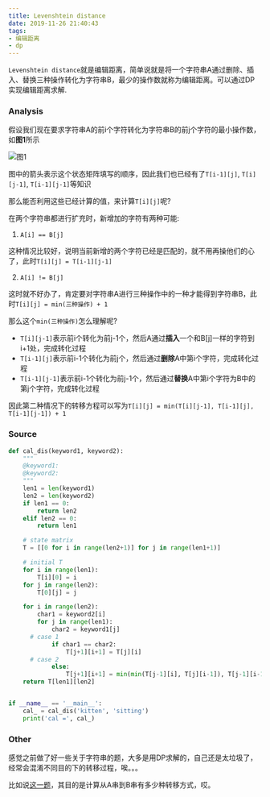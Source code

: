 ```yaml
---
title: Levenshtein distance
date: 2019-11-26 21:40:43
tags:
- 编辑距离
- dp
---
```


`Levenshtein distance`就是编辑距离，简单说就是将一个字符串A通过删除、插入、替换三种操作转化为字符串B，最少的操作数就称为编辑距离。可以通过DP实现编辑距离求解.

<!--more-->

### Analysis

假设我们现在要求字符串A的前i个字符转化为字符串B的前j个字符的最小操作数，如**图1**所示

![图1](fig1.png)

图中的箭头表示这个状态矩阵填写的顺序，因此我们也已经有了`T[i-1][j]`, `T[i][j-1]`, `T[i-1][j-1]`等知识

那么能否利用这些已经计算的值，来计算`T[i][j]`呢?

在两个字符串都进行扩充时，新增加的字符有两种可能:

1. `A[i] == B[j]`

这种情况比较好，说明当前新增的两个字符已经是匹配的，就不用再操他们的心了，此时`T[i][j] = T[i-1][j-1]`

2. `A[i] != B[j]`

这时就不好办了，肯定要对字符串A进行三种操作中的一种才能得到字符串B，此时`T[i][j] = min(三种操作) + 1`

那么这个`min(三种操作)`怎么理解呢?

- `T[i][j-1]`表示前i个转化为前j-1个，然后A通过**插入**一个和B[j]一样的字符到i+1处，完成转化过程
- `T[i-1][j]`表示前i-1个转化为前j个，然后通过**删除**A中第i个字符，完成转化过程
- `T[i-1][j-1]`表示前i-1个转化为前j-1个，然后通过**替换**A中第i个字符为B中的第j个字符，完成转化过程

因此第二种情况下的转移方程可以写为`T[i][j] = min(T[i][j-1], T[i-1][j], T[i-1][j-1]) + 1`


### Source

```python
def cal_dis(keyword1, keyword2):
	"""
	@keyword1: 
	@keyword2:
	"""
	len1 = len(keyword1)
	len2 = len(keyword2)
	if len1 == 0:
		return len2
	elif len2 == 0:
		return len1

	# state matrix
	T = [[0 for i in range(len2+1)] for j in range(len1+1)]

	# initial T
	for i in range(len1):
		T[i][0] = i
	for j in range(len2):
		T[0][j] = j

	for i in range(len2):
		char1 = keyword2[i]
		for j in range(len1):
			char2 = keyword1[j]
      # case 1
			if char1 == char2:
				T[j+1][i+1] = T[j][i]
      # case 2
			else:
				T[j+1][i+1] = min(min(T[j-1][i], T[j][i-1]), T[j-1][i-1]) + 1
	return T[len1][len2]


if __name__ == '__main__':
	cal_ = cal_dis('kitten', 'sitting')
	print('cal =', cal_)
```

### Other

感觉之前做了好一些关于字符串的题，大多是用DP求解的，自己还是太垃圾了，经常会混淆不同目的下的转移过程，唉。。。

比如说[这一题](https://zero22.top/2019/07/25/Distinct-Subsequences/)，其目的是计算从A串到B串有多少种转移方式，哎。

